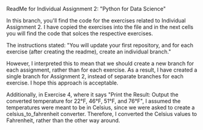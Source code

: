 ReadMe for Individual Assignment 2: "Python for Data Science"

In this branch, you'll find the code for the exercises related to Individual Assignment 2. I have copied the exercises into the file and in the next cells you will find the code that solces the respective exercises. 

The instructions stated: "You will update your first repository, and for each exercise (after creating the readme), create an individual branch." 

However, I interpreted this to mean that we should create a new branch for each assignment, rather than for each exercise. As a result, I have created a single branch for Assignment 2, instead of separate branches for each exercise. I hope this approach is acceptable.

Additionally, in Exercise 4, where it says "Print the Result: Output the converted temperature for 22°F, 46°F, 51°F, and 76°F", I assumed the temperatures were meant to be in Celsius, since we were asked to create a celsius_to_fahrenheit converter. Therefore, I converted the Celsius values to Fahrenheit, rather than the other way around.
